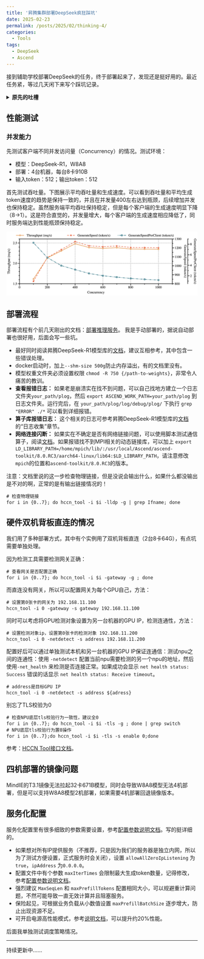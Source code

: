 ```yaml
---
title: '昇腾集群部署DeepSeek疯狂踩坑'
date: 2025-02-23
permalink: /posts/2025/02/thinking-4/
categories:
  - Tools
tags:
  - DeepSeek
  - Ascend
---
```


接到辅助学校部署DeepSeek的任务，终于部署起来了，发现还是挺好用的。最近任务紧，等过几天闲下来写个踩坑记录。

<details>
<summary><strong>原先的吐槽</strong></summary>

<p>接到辅助学校部署DeepSeek的任务，很急。现在是凌晨1:10，是什么，让我忍不住要写这个笔记，我实在绷不住了啊！！！</p>
<h3>魔乐社区的奇妙体验</h3>
<p>我真傻，真的，我只知道魔乐社区下载很快，我只知道魔乐社区是华为推出的，应该很兼容，不知道这是一个多大的坑。</p>
<ul>
<li>魔乐社区下载工具不支持python3.11，但是华为MindIE官方镜像里的python是3.11
<ul>
<li>有人说，你装个python3.10不就行了吗？但是对不起，系统是华为自己的OpenEule，要装python自己编译。这任务火烧眉毛了还自己编译python呢.</li>
<li>有人说，你为什么不在宿主机下载，映射到容器里？我试了，魔乐社区的工具虽然下载到目标目录里，但是大文件是个软连接，都存储在<code>~/.cache</code>下，我在容器里根本读取不到。我好不容易配置好了容器还得重启一个改映射？？</li>
<li>有人说，他不是还支持git吗。很好，他需要git lfs。但是openeuler仓库的git-lfs没有引入到主线版本和正式版本中，只能自己找源码编译。</li>
</ul>
</li>
</ul>
<p>一切都回来了，想用的话，正反都要自己编译个软件先。</p>
<p>不是，我真的第一次见指定了目标下载地址，竟然给我整了个指向home目录的软链接？我要是home目录磁盘小了还装不下了？？？</p>
<h3>双机直连好多坑</h3>
<p>我们搞了个两台昇腾服务器直连，显卡互相之间访问，这应该是最快的方法吧，就想着能算的快一点，大家用户体验好一点。</p>
<p>但是完全没想到的是，昇腾的多机多卡部署竟然需要每个显卡必须配置网关，直连根本没有网关。不是，你都能直连了，传就是了为啥要设置网关啊！！</p>
<p>程序不语，只是一味的报错。<strong>我真傻，真的。</strong></p>
<h3>时灵时不灵的自动部署工具</h3>
<p>本来我是想直接部署 <code>MindCluster</code>的，结果 A900T 在 OpenEuler_22.03LTS-SP4 上不支持<code>ascend-deployer</code>自动部署，给我整晕了，服务器是华为的、系统是华为的、部署工具也是华为的，加在一起咋不能用了……</p>

</details>

## 性能测试

### 并发能力

先测试客户端不同并发访问量（Concurrency）的情况。测试环境：
- 模型：DeepSeek-R1，W8A8
- 部署：4台机器，每台8卡910B
- 输入token：512；输出token：512

首先测试吞吐量。下图展示平均吞吐量和生成速度。可以看到吞吐量和平均生成token速度的趋势是保持一致的，并且在并发量400左右达到瓶颈，后续增加并发也保持稳定。虽然服务端平均吞吐保持稳定，但是每个客户端的生成速度明显下降（8->1）。这是符合直觉的，并发量增大，每个客户端的生成速度相应降低了，同时服务端达到性能瓶颈保持稳定。

![吞吐量测量](/images/blogs/thinking4/Throughput.png)


## 部署流程

部署流程有个前几天刚出的文档：[部署推理服务](https://support.huaweicloud.com/bestpractice-modelarts/modelarts_ds_infer_0006.html)。
我是手动部署的，据说自动部署也很好用，后面会写一些坑。

- 最好同时阅读昇腾DeepSeek-R1模型库的[文档](https://www.hiascend.com/software/modelzoo/models/detail/68457b8a51324310aad9a0f55c3e56e3)，建议互相参考，其中包含一些错误处理。
- docker启动时，加上`--shm-size 500g`防止内存溢出，有的文档里没有。
- 模型权重文件夹必须设置权限 `chmod -R 750 {/path-to-weights}`，非常令人痛苦的教训。
- **查看报错日志：** 如果老是崩溃实在找不到问题，可以自己找地方建立一个日志文件夹`your_path/plog`，然后 `export ASCEND_WORK_PATH=your_path/plog` 到日志文件夹。运行完后，在 `your_path/plog/log/debug/plog/` 下执行 `grep "ERROR" ./*` 可以看到详细报错。
- **算子库报错日志：** 这个相关的日志可参考昇腾DeepSeek-R1模型库的[文档](https://www.hiascend.com/software/modelzoo/models/detail/68457b8a51324310aad9a0f55c3e56e3) 的“日志收集”章节。
- **网络连接闪断：** 如果实在不确定是否有网络链接问题，可以使用脚本测试通信算子，阅读[文档](https://bbs.huaweicloud.com/blogs/415301)。如果报错找不到MPI相关的动态链接库，可以加上 `export LD_LIBRARY_PATH=/home/mpich/lib/:/usr/local/Ascend/ascend-toolkit/8.0.RC3/aarch64-linux/lib64:$LD_LIBRARY_PATH`，请注意修改`mpich`的位置和`ascend-toolkit/8.0.RC3`的版本。

注意：文档里说的这一步检查物理链接，但是没说会输出什么，如果什么都没输出是不对的啊，正常的是有输出链接情况的！
```shell
# 检查物理链接
for i in {0..7}; do hccn_tool -i $i -lldp -g | grep Ifname; done 
```

## 硬件双机背板直连的情况

我们用了多种部署方式，其中有个实例用了双机背板直连（2台8卡64G），有点坑需要单独处理。

因为检测工具需要检测网关正确：

``` shell
# 查看网关是否配置正确  
for i in {0..7}; do hccn_tool -i $i -gateway -g ; done
```


而直连没有网关，所以可以配置网关为每个GPU自己，方法：

```shell
# 设置第0张卡的网关为 192.168.11.100
hccn_tool -i 0 -gateway -s gateway 192.168.11.100
```

同时可以考虑将GPU检测对象设置为另一台机器的GPU IP，检测连通性，方法：
```shell
# 设置检测对象ip，设置第0张卡的检测对象 192.168.11.200
hccn_tool -i 0 -netdetect -s address 192.168.11.200
```

配置好后可以通过单独测试本机和另一台机器的GPU IP保证连通信：测试npu之间的连通性：使用 `-netdetect` 配置当前npu需要检测的另一个npu的地址，然后使用`-net_health` 来检测是否连接正常。如果成功会显示 `net health status: Success` 错误的话显示 `net health status: Receive timeout`。
```shell
# address是目标GPU IP
hccn_tool -i 0 -netdetect -s address ${adress}
```

别忘了TLS校验为0
```shell
# 检查NPU底层tls校验行为一致性，建议全0
for i in {0..7}; do hccn_tool -i $i -tls -g ; done | grep switch
# NPU底层tls校验行为置0操作
for i in {0..7};do hccn_tool -i $i -tls -s enable 0;done
```

参考：[HCCN Tool接口文档](https://support.huawei.com/enterprise/zh/doc/EDOC1100303317/eb173a4e)。

## 四机部署的镜像问题

MindIE的T3.1镜像无法拉起32卡671B模型，同时会导致W8A8模型无法4机部署，但是可以支持W8A8模型2机部署，如果需要4机部署回退镜像版本。

## 服务化配置

服务化配置里有很多细致的参数需要设置，参考[配置参数说明文档](https://www.hiascend.com/document/detail/zh/mindie/100/mindieservice/servicedev/mindie_service0285.html)。写的挺详细的。

- 如果想对所有IP提供服务（不推荐，只是因为我们的服务器是独立内网，所以为了测试方便设置，正式服务时会关闭），设置 `allowAllZeroIpListening` 为`true`，`ipAddress` 为`0.0.0.0`。
- 配置文件中有个参数 `maxIterTimes` 会限制最大生成token数量，记得修改，参考[配置参数说明文档](https://www.hiascend.com/document/detail/zh/mindie/100/mindieservice/servicedev/mindie_service0285.html)。
- 强烈建议 `MaxSeqLen` 和 `maxPrefillTokens` 配置相同大小，可以规避重计算问题，不然可能导致一直无效计算并且阻塞服务。
- 保险起见，可根据业务负载从小数值设置 `maxPrefillBatchSize` 逐步增大，防止出现资源不足。
- 可开启电源高性能模式，参考[说明文档](https://www.hiascend.com/document/detail/zh/canncommercial/700/modeldevpt/ptmigr/AImpug_000059.html)，可以提升约20%性能。

后面我单独测试调度策略情况。



---


持续更新中......








